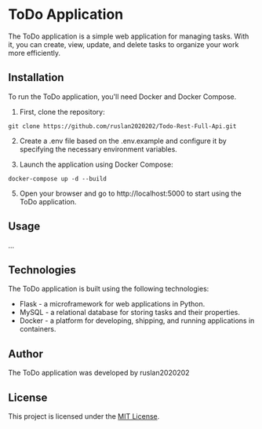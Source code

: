 # ToDo Application

The ToDo application is a simple web application for managing tasks. With it, you can create, view, update, and delete tasks to organize your work more efficiently.

## Installation

To run the ToDo application, you'll need Docker and Docker Compose.

1. First, clone the repository:

```
git clone https://github.com/ruslan2020202/Todo-Rest-Full-Api.git
```

2. Create a .env file based on the .env.example and configure it by specifying the necessary environment variables.

3. Launch the application using Docker Compose:

```
docker-compose up -d --build
```

5. Open your browser and go to http://localhost:5000 to start using the ToDo application.

## Usage

...

## Technologies

The ToDo application is built using the following technologies:

- Flask - a microframework for web applications in Python.
- MySQL - a relational database for storing tasks and their properties.
- Docker - a platform for developing, shipping, and running applications in containers.

## Author

The ToDo application was developed by ruslan2020202

## License

This project is licensed under the [MIT License](LICENSE).
```


